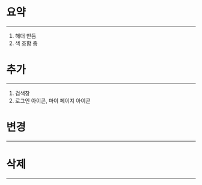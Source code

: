 
# 요약
----------------------------------------------------------------
1) 해더 만듬 
2) 색 조합 중


# 추가 
------------------------------------------------------------
1) 검색창
2) 로그인 아이콘, 마이 페이지 아이콘


# 변경
---------------------------------------------------------------




# 삭제
----------------------------------------------------------------
